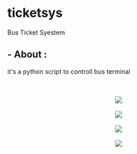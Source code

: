 # ticketsys
Bus Ticket Syestem
## - About :
<p>it's a python script to controll bus terminal </p
## - Install prerequisites :
1.Install Python 3.10.3 (https://www.python.org/downloads/release/python-3103/)
2.Download ticketsys.py
## - ScreenShots :  
<p></p><div class="separator" style="clear: both; text-align: center;"><br /></div><br /><div class="separator" style="clear: both; text-align: center;"><a href="https://blogger.googleusercontent.com/img/a/AVvXsEhrPc_RApLHtaLg1vNYSSysF9DMOHdeCbetK2L_SlmwZqKB4MO0O5K7IaE3n3Sb3J9RCqFT9lZdTzYBUcIZuJhGwHrWmTAEcw9jW1-6NEwhsiGUio0MSOBeYYnu9EVlvC2-amA7NJJh-UQqchDiYHhxoY8y2ZkxXvkNolB52wmZhkROI7yB6bqoydvX=s977" style="margin-left: 1em; margin-right: 1em;"><img border="0" data-original-height="511" data-original-width="977" src="https://blogger.googleusercontent.com/img/a/AVvXsEhrPc_RApLHtaLg1vNYSSysF9DMOHdeCbetK2L_SlmwZqKB4MO0O5K7IaE3n3Sb3J9RCqFT9lZdTzYBUcIZuJhGwHrWmTAEcw9jW1-6NEwhsiGUio0MSOBeYYnu9EVlvC2-amA7NJJh-UQqchDiYHhxoY8y2ZkxXvkNolB52wmZhkROI7yB6bqoydvX=s16000" /></a></div><br /><div class="separator" style="clear: both; text-align: center;"><a href="https://blogger.googleusercontent.com/img/a/AVvXsEiPsx977LbE3K1pndM_aRvYnc9IlWqWHzj_lvfP261baCLKb-vUOg3J-h6YkQUFAzrd2Z28lSZp6mVSRwOPJL_zra95dEf1XS8hu31B5651580PmC2FFQiUQKRuI7dy5aKn5-0pddZaHVHbSgljrcuoXI1BQ6xHdVmi1XkU01oBygPD_hIs3BBTgpjN=s977" style="margin-left: 1em; margin-right: 1em;"><img border="0" data-original-height="511" data-original-width="977" src="https://blogger.googleusercontent.com/img/a/AVvXsEiPsx977LbE3K1pndM_aRvYnc9IlWqWHzj_lvfP261baCLKb-vUOg3J-h6YkQUFAzrd2Z28lSZp6mVSRwOPJL_zra95dEf1XS8hu31B5651580PmC2FFQiUQKRuI7dy5aKn5-0pddZaHVHbSgljrcuoXI1BQ6xHdVmi1XkU01oBygPD_hIs3BBTgpjN=s16000" /></a></div><br /><div class="separator" style="clear: both; text-align: center;"><a href="https://blogger.googleusercontent.com/img/a/AVvXsEhtokEdIRjH5h5bgXCNqXmsr3h_tvWYgtl31w6phzmgPi2E0-vYK0bx-NGBkknR3jTlJ5L14lPLBB2vw_knygbHWzgoFmY4S1Q6OXoFcyxOSL2296j52qqXTkcJsf2kuhsGjXBpaTX-IeZKZVhy7fw7zW5ITM0tmx8U8hG3hVef17qQPhrVopMhwNuc=s977" style="margin-left: 1em; margin-right: 1em;"><img border="0" data-original-height="511" data-original-width="977" src="https://blogger.googleusercontent.com/img/a/AVvXsEhtokEdIRjH5h5bgXCNqXmsr3h_tvWYgtl31w6phzmgPi2E0-vYK0bx-NGBkknR3jTlJ5L14lPLBB2vw_knygbHWzgoFmY4S1Q6OXoFcyxOSL2296j52qqXTkcJsf2kuhsGjXBpaTX-IeZKZVhy7fw7zW5ITM0tmx8U8hG3hVef17qQPhrVopMhwNuc=s16000" /></a></div><br /><div class="separator" style="clear: both; text-align: center;"><a href="https://blogger.googleusercontent.com/img/a/AVvXsEhWKTerAbT63gQgSn846c8hnEAXJlIzyXwVFjL9o2krAZVTD6hNQRBL1EaYrfGpzHM6rg0HkXaXtJmCZmf4PJUIO30_sG4L3IVCOSYp-VKqy56elBOsUBC0ZuoncxLOAcPRNrpgjr_-owmvg7kTD8UCpuL8eT1B7-Ol2Qq_T7x8Ll-JxzJ8kGZTpSUc=s977" style="margin-left: 1em; margin-right: 1em;"><img border="0" data-original-height="511" data-original-width="977" src="https://blogger.googleusercontent.com/img/a/AVvXsEhWKTerAbT63gQgSn846c8hnEAXJlIzyXwVFjL9o2krAZVTD6hNQRBL1EaYrfGpzHM6rg0HkXaXtJmCZmf4PJUIO30_sG4L3IVCOSYp-VKqy56elBOsUBC0ZuoncxLOAcPRNrpgjr_-owmvg7kTD8UCpuL8eT1B7-Ol2Qq_T7x8Ll-JxzJ8kGZTpSUc=s16000" /></a></div><br />&nbsp;<p></p>
